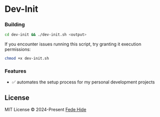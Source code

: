 # Dev-Init

### Building

```bash
cd dev-init && ./dev-init.sh <output>
```

If you encounter issues running this script, try granting it execution permissions:

```bash
chmod +x dev-init.sh
```

### Features

- ✅ automates the setup process for my personal development projects

## License

MIT License © 2024-Present [Fede Hide](https://github.com/FedeHide)
